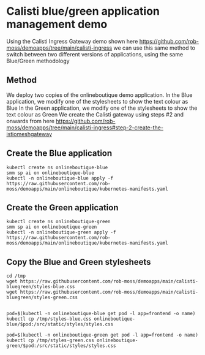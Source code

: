 # Calisti blue/green application management demo

Using the Calisti Ingress Gateway demo shown here https://github.com/rob-moss/demoapps/tree/main/calisti-ingress we can use this same method to switch between two different versions of applications, using the same Blue/Green methodology


## Method

We deploy two copies of the onlineboutique demo application.
In the Blue application, we modify one of the stylesheets to show the text colour as Blue
In the Green application, we modify one of the stylesheets to show the text colour as Green
We create the Calisti gateway using steps #2 and onwards from here https://github.com/rob-moss/demoapps/tree/main/calisti-ingress#step-2-create-the-istiomeshgateway


## Create the Blue application

```
kubectl create ns onlineboutique-blue
smm sp ai on onlineboutique-blue
kubectl -n onlineboutique-blue apply -f https://raw.githubusercontent.com/rob-moss/demoapps/main/onlineboutique/kubernetes-manifests.yaml
```


## Create the Green application

```
kubectl create ns onlineboutique-green
smm sp ai on onlineboutique-green
kubectl -n onlineboutique-green apply -f https://raw.githubusercontent.com/rob-moss/demoapps/main/onlineboutique/kubernetes-manifests.yaml
```

## Copy the Blue and Green stylesheets

```
cd /tmp
wget https://raw.githubusercontent.com/rob-moss/demoapps/main/calisti-bluegreen/styles-blue.css
wget https://raw.githubusercontent.com/rob-moss/demoapps/main/calisti-bluegreen/styles-green.css


pod=$(kubectl -n onlineboutique-blue get pod -l app=frontend -o name)
kubectl cp /tmp/styles-blue.css onlineboutique-blue/$pod:/src/static/styles/styles.css

pod=$(kubectl -n onlineboutique-green get pod -l app=frontend -o name)
kubectl cp /tmp/styles-green.css onlineboutique-green/$pod:/src/static/styles/styles.css

```
